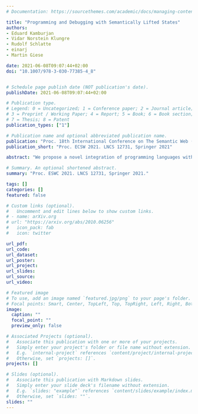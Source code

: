 ```yaml
---
# Documentation: https://sourcethemes.com/academic/docs/managing-content/

title: "Programming and Debugging with Semantically Lifted States"
authors: 
- Eduard Kamburjan
- Vidar Norstein Klungre
- Rudolf Schlatte
- einarj
- Martin Giese

date: 2021-06-08T09:07:44+02:00
doi: "10.1007/978-3-030-77385-4_8"


# Schedule page publish date (NOT publication's date).
publishDate: 2021-06-08T09:07:44+02:00

# Publication type.
# Legend: 0 = Uncategorized; 1 = Conference paper; 2 = Journal article;
# 3 = Preprint / Working Paper; 4 = Report; 5 = Book; 6 = Book section;
# 7 = Thesis; 8 = Patent
publication_types: ["1"]

# Publication name and optional abbreviated publication name.
publication: "Proc. 18th International Conference on The Semantic Web (ESWC 2021). LNCS 12731. © Springer 2021"
publication_short: "Proc. ECSW 2021. LNCS 12731, Springer 2021"

abstract: "We propose a novel integration of programming languages with semantic technologies. We create a semantic reflection mechanism by a direct mapping from program states to RDF knowledge graphs. This mechanism enables several promising novel applications including the use of semantic technology, including reasoning, for debugging and validating the sanity of program states, and integration with external knowledge graphs. Additionally, by making the knowledge graph accessible from the program, method implementations can refer to state semantics rather than objects, establishing a deep integration between programs and semantics. This allows the programmer to use domain knowledge formalized as, e.g., an ontology directly in the program’s control flow. We formalize this integration by defining a core object based programming language that incorporates these features. A prototypical interpreter is available for download."

# Summary. An optional shortened abstract.
summary: "Proc. ESWC 2021. LNCS 12731, Springer 2021."

tags: []
categories: []
featured: false

# Custom links (optional).
#   Uncomment and edit lines below to show custom links.
# - name: arXiv.org
# url: "https://arxiv.org/abs/2010.06256"
#   icon_pack: fab
#   icon: twitter

url_pdf:
url_code:
url_dataset:
url_poster:
url_project:
url_slides:
url_source:
url_video:

# Featured image
# To use, add an image named `featured.jpg/png` to your page's folder. 
# Focal points: Smart, Center, TopLeft, Top, TopRight, Left, Right, BottomLeft, Bottom, BottomRight.
image:
  caption: ""
  focal_point: ""
  preview_only: false

# Associated Projects (optional).
#   Associate this publication with one or more of your projects.
#   Simply enter your project's folder or file name without extension.
#   E.g. `internal-project` references `content/project/internal-project/index.md`.
#   Otherwise, set `projects: []`.
projects: []

# Slides (optional).
#   Associate this publication with Markdown slides.
#   Simply enter your slide deck's filename without extension.
#   E.g. `slides: "example"` references `content/slides/example/index.md`.
#   Otherwise, set `slides: ""`.
slides: ""
---
```

